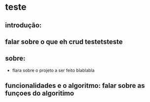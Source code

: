 # teste
## introdução:
## falar sobre o que eh crud testetsteste
## sobre:
* flara sobre o projeto a ser feito blablabla
## funcionalidades e o algoritmo: falar sobre as funçoes do algoritimo